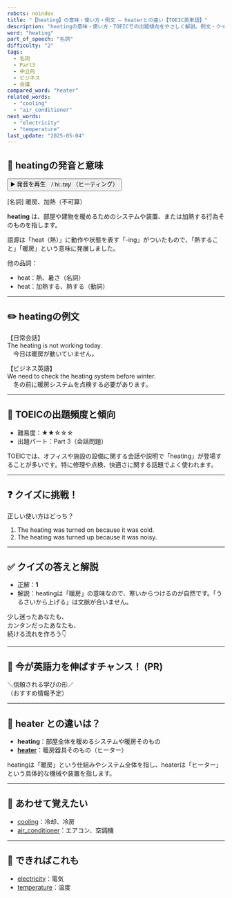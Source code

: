 ```yaml
---
robots: noindex
title: "【heating】の意味・使い方・例文 ― heaterとの違い【TOEIC英単語】"
description: "heatingの意味・使い方・TOEICでの出題傾向をやさしく解説。例文・クイズ付きでheaterとの違いもわかりやすく学べます。"
word: "heating"
part_of_speech: "名詞"
difficulty: "2"
tags:
  - 名詞
  - Part3
  - 中立的
  - ビジネス
  - 会議
compared_word: "heater"
related_words:
  - "cooling"
  - "air_conditioner"
next_words:
  - "electricity"
  - "temperature"
last_update: "2025-05-04"
---
```


## 🔰 heatingの発音と意味

<button class="play-audio" onclick="playTTS('heating')">
  <span class="play-audio-main">
    ▶️ 発音を再生　/ˈhiː.tɪŋ/
  </span>
  <span class="play-audio-sub">
    （ヒーティング）
  </span>
</button>

[名詞] 暖房、加熱（不可算）

**heating** は、部屋や建物を暖めるためのシステムや装置、または加熱する行為そのものを指します。

語源は「heat（熱）」に動作や状態を表す「-ing」がついたもので、「熱すること」「暖房」という意味に発展しました。

他の品詞：  
- heat：熱、暑さ（名詞）
- heat：加熱する、熱する（動詞）

---

## ✏️ heatingの例文

【日常会話】  
The heating is not working today.  
　今日は暖房が動いていません。

【ビジネス英語】  
We need to check the heating system before winter.  
　冬の前に暖房システムを点検する必要があります。

---

## 🎯 TOEICの出題頻度と傾向

- 難易度：★★☆☆☆
- 出題パート：Part 3（会話問題）

TOEICでは、オフィスや施設の設備に関する会話や説明で「heating」が登場することが多いです。特に修理や点検、快適さに関する話題でよく使われます。

---

## ❓ クイズに挑戦！

正しい使い方はどっち？

1. The heating was turned on because it was cold.  
2. The heating was turned up because it was noisy.

---

## ✅ クイズの答えと解説

- 正解：**1**
- 解説：heatingは「暖房」の意味なので、寒いからつけるのが自然です。「うるさいから上げる」は文脈が合いません。

少し迷ったあなたも、  
カンタンだったあなたも、  
続ける流れを作ろう👇️

---

## 🚀 今が英語力を伸ばすチャンス！ (PR)

<div class="info-center">
＼信頼される学びの形／<br>  
（おすすめ情報予定）
</div>

---

## 🤔  heater との違いは？

- **heating**：部屋全体を暖めるシステムや暖房そのもの
- **[heater](/word/heater)**：暖房器具そのもの（ヒーター）

heatingは「暖房」という仕組みやシステム全体を指し、heaterは「ヒーター」という具体的な機械や装置を指します。

---

## 🧩 あわせて覚えたい

- [cooling](/word/cooling)：冷却、冷房
- [air_conditioner](/word/air_conditioner)：エアコン、空調機

---

## 📖 できればこれも

- [electricity](/word/electricity)：電気
- [temperature](/word/temperature)：温度

<!-- cvid: aid26_bid44 -->

